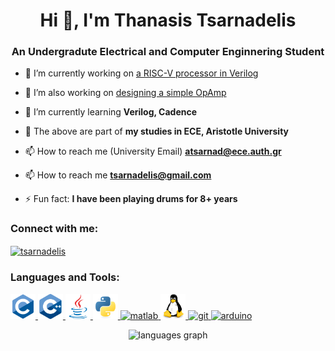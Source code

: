<h1 align="center">Hi 👋, I'm Thanasis Tsarnadelis</h1>
<h3 align="center">An Undergradute Electrical and Computer Enginnering Student</h3>

- 🔭 I’m currently working on [a RISC-V processor in Verilog](https://github.com/tsarnadelis/RISC-V)

- 🔭 I’m also working on [designing a simple OpAmp](https://github.com/tsarnadelis/OpAmp-Design)

- 🌱 I’m currently learning **Verilog, Cadence**

- 📝 The above are part of **my studies in ECE, Aristotle University**

- 📫 How to reach me (University Email) **atsarnad@ece.auth.gr**

- 📫 How to reach me **tsarnadelis@gmail.com**

- ⚡ Fun fact: **I have been playing drums for 8+ years**

<h3 align="left">Connect with me:</h3>
<p align="left">
<a href="https://linkedin.com/in/tsarnadelis" target="blank"><img align="center" src="https://raw.githubusercontent.com/rahuldkjain/github-profile-readme-generator/master/src/images/icons/Social/linked-in-alt.svg" alt="tsarnadelis" height="30" width="40" /></a>
</p>

<h3 align="left">Languages and Tools:</h3> 
<p align="left">
     <a href="https://www.cprogramming.com/" target="_blank" rel="noreferrer"> <img src="https://raw.githubusercontent.com/devicons/devicon/master/icons/c/c-original.svg" alt="c" width="40" height="40" /> </a>
    <a href="https://www.w3schools.com/cpp/" target="_blank" rel="noreferrer"> <img src="https://raw.githubusercontent.com/devicons/devicon/master/icons/cplusplus/cplusplus-original.svg" alt="cplusplus" width="40" height="40" /> </a>
     <a href="https://www.java.com" target="_blank" rel="noreferrer"> <img src="https://raw.githubusercontent.com/devicons/devicon/master/icons/java/java-original.svg" alt="java" width="40" height="40" /> </a>
    <a href="https://www.python.org" target="_blank" rel="noreferrer"> <img src="https://raw.githubusercontent.com/devicons/devicon/master/icons/python/python-original.svg" alt="python" width="40" height="40" /> </a>
    <a href="https://www.mathworks.com/" target="_blank" rel="noreferrer"> <img src="https://upload.wikimedia.org/wikipedia/commons/2/21/Matlab_Logo.png" alt="matlab" width="40" height="40" /> </a>
    <a href="https://www.linux.org/" target="_blank" rel="noreferrer"> <img src="https://raw.githubusercontent.com/devicons/devicon/master/icons/linux/linux-original.svg" alt="linux" width="40" height="40" /> </a>
    <a href="https://git-scm.com/" target="_blank" rel="noreferrer"> <img src="https://www.vectorlogo.zone/logos/git-scm/git-scm-icon.svg" alt="git" width="40" height="40" /> </a>
   <a href="https://www.arduino.cc/" target="_blank" rel="noreferrer"> <img src="https://cdn.worldvectorlogo.com/logos/arduino-1.svg" alt="arduino" width="40" height="40" /> </a>
</p>

<div align="center">
  <img src="https://github-readme-stats.vercel.app/api/top-langs?username=tsarnadelis&locale=en&hide_title=false&layout=compact&card_width=320&langs_count=5&theme=dracula&hide_border=false" height="150" alt="languages graph"  />
</div>
